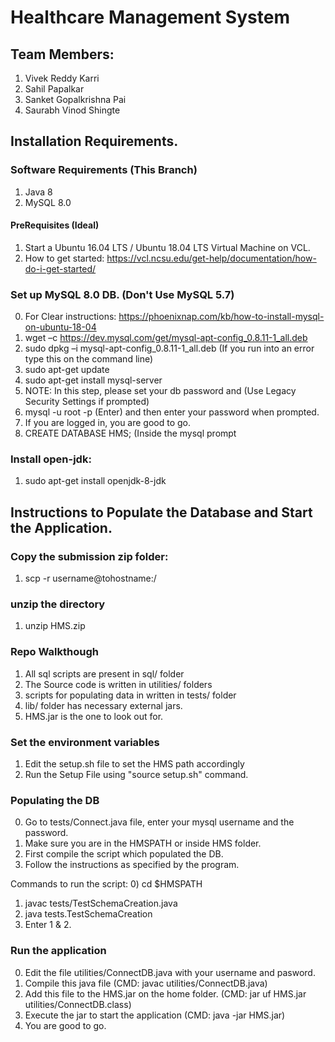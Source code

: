 # Healthcare Management System

## Team Members:
1) Vivek Reddy Karri 
2) Sahil Papalkar
3) Sanket Gopalkrishna Pai
4) Saurabh Vinod Shingte

## Installation Requirements.

### Software Requirements (This Branch)
1) Java 8
2) MySQL 8.0

#### PreRequisites (Ideal) 
1) Start a Ubuntu 16.04 LTS / Ubuntu 18.04 LTS Virtual Machine on VCL.
2) How to get started: https://vcl.ncsu.edu/get-help/documentation/how-do-i-get-started/

### Set up MySQL 8.0 DB. (Don't Use MySQL 5.7)
0) For Clear instructions: https://phoenixnap.com/kb/how-to-install-mysql-on-ubuntu-18-04
1) wget –c https://dev.mysql.com/get/mysql-apt-config_0.8.11-1_all.deb
2) sudo dpkg –i mysql-apt-config_0.8.11-1_all.deb (If you run into an error type this on the command line)
3) sudo apt-get update
4) sudo apt-get install mysql-server
5) NOTE: In this step, please set your db password and (Use Legacy Security Settings if prompted)
6) mysql -u root -p (Enter) and then enter your password when prompted. 
7) If you are logged in, you are good to go.
8) CREATE DATABASE HMS; (Inside the mysql prompt

### Install open-jdk:
1) sudo apt-get install openjdk-8-jdk

## Instructions to Populate the Database and Start the Application.

### Copy the submission zip folder:
1) scp -r <localfile> username@tohostname:<path>/<remotefile>

### unzip the directory
1) unzip HMS.zip

### Repo Walkthough
1) All sql scripts are present in sql/ folder
2) The Source code is written in utilities/ folders
3) scripts for populating data in written in  tests/ folder
4) lib/ folder has necessary external jars.
5) HMS.jar is the one to look out for.

### Set the environment variables 
1) Edit the setup.sh file to set the HMS path accordingly
2) Run the Setup File using "source setup.sh" command.

### Populating the DB 
0) Go to tests/Connect.java file, enter your mysql username and the password.
1) Make sure you are in the HMSPATH or inside HMS folder.
2) First compile the script which populated the DB.
3) Follow the instructions as specified by the program.

Commands to run the script:
0) cd $HMSPATH
1) javac tests/TestSchemaCreation.java
2) java tests.TestSchemaCreation
3) Enter 1 & 2.

### Run the application 
0) Edit the file utilities/ConnectDB.java with your username and pasword.
1) Compile this java file (CMD: javac utilities/ConnectDB.java)
2) Add this file to the HMS.jar on the home folder. (CMD: jar uf HMS.jar utilities/ConnectDB.class)
3) Execute the jar to start the application (CMD: java -jar HMS.jar)
4) You are good to go.




 

